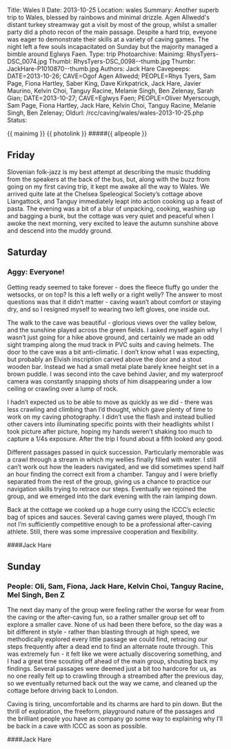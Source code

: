 Title: Wales II
Date: 2013-10-25
Location: wales
Summary: Another superb trip to Wales, blessed by rainbows and minimal drizzle. Agen Allwedd's distant turkey streamway got a visit by most of the group, whilst a smaller party did a photo recon of the main passage. Despite a hard trip, eveyone was eager to demonstrate their skills at a variety of caving games. The night left a few souls incapacitated on Sunday but the majority managed a bimble around Eglwys Faen.
Type: trip
Photoarchive:
Mainimg: RhysTyers-DSC_0074.jpg
Thumbl: RhysTyers-DSC_0098--thumb.jpg
Thumbr: JackHare-P1010870--thumb.jpg
Authors: Jack Hare
Cavepeeps: DATE=2013-10-26; CAVE=Ogof Agen Allwedd; PEOPLE=Rhys Tyers, Sam Page, Fiona Hartley, Saber King, Dave Kirkpatrick, Jack Hare, Javier Maurino, Kelvin Choi, Tanguy Racine, Melanie Singh, Ben Zelenay, Sarah Gian;
           DATE=2013-10-27; CAVE=Eglwys Faen; PEOPLE=Oliver Myerscough, Sam Page, Fiona Hartley, Jack Hare, Kelvin Choi, Tanguy Racine, Melanie Singh, Ben Zelenay;
Oldurl: /rcc/caving/wales/wales-2013-10-25.php
Status:

{{ mainimg }}
{{ photolink }}
#####{{ allpeople }}

##  Friday

Slovenian folk-jazz is my best attempt at describing the music thudding from the speakers at the back of the bus, but, along with the buzz from going on my first caving trip, it kept me awake all the way to Wales. We arrived quite late at the Chelsea Speleogical Society’s cottage above Llangattock, and Tanguy immediately leapt into action cooking up a feast of pasta. The evening was a bit of a blur of unpacking, cooking, washing up and bagging a bunk, but the cottage was very quiet and peaceful when I awoke the next morning, very excited to leave the autumn sunshine above and descend into the muddy ground.

##  Saturday

###  Aggy: Everyone!

Getting ready seemed to take forever - does the fleece fluffy go under the wetsocks, or on top? Is this a left welly or a right welly? The answer to most questions was that it didn’t matter - caving wasn’t about comfort or staying dry, and so I resigned myself to wearing two left gloves, one inside out.

The walk to the cave was beautiful - glorious views over the valley below, and the sunshine played across the green fields. I asked myself again why I wasn’t just going for a hike above ground, and certainly we made an odd sight tramping along the mud track in PVC suits and caving helmets. The door to the cave was a bit anti-climatic. I don’t know what I was expecting, but probably an Elvish inscription carved above the door and a stout wooden bar. Instead we had a small metal plate barely knee height set in a brown puddle. I was second into the cave behind Javier, and my waterproof camera was constantly snapping shots of him disappearing under a low ceiling or crawling over a lump of rock.

I hadn’t expected us to be able to move as quickly as we did - there was less crawling and climbing than I’d thought, which gave plenty of time to work on my caving photography. I didn’t use the flash and instead bullied other cavers into illuminating specific points with their headlights whilst I took picture after picture, hoping my hands weren’t shaking too much to capture a 1/4s exposure. After the trip I found about a fifth looked any good.

Different passages passed in quick succession. Particularly memorable was a crawl through a stream in which my wellies finally filled with water. I still can’t work out how the leaders navigated, and we did sometimes spend half an hour finding the correct exit from a chamber. Tanguy and I were briefly separated from the rest of the group, giving us a chance to practice our navigation skills trying to retrace our steps. Eventually we rejoined the group, and we emerged into the dark evening with the rain lamping down.

Back at the cottage we cooked up a huge curry using the ICCC’s eclectic bag of spices and sauces. Several caving games were played, though I’m not I’m sufficiently competitive enough to be a professional after-caving athlete. Still, there was some impressive cooperation and flexibility.

####Jack Hare

##  Sunday

###  People: Oli, Sam, Fiona, Jack Hare, Kelvin Choi, Tanguy Racine, Mel Singh, Ben Z

The next day many of the group were feeling rather the worse for wear from the caving or the after-caving fun, so a rather smaller group set off to explore a smaller cave. None of us had been there before, so the day was a bit different in style - rather than blasting through at high speed, we methodically explored every little passage we could find, retracing our steps frequently after a dead end to find an alternate route through. This was extremely fun - it felt like we were actually discovering something, and I had a great time scouting off ahead of the main group, shouting back my findings. Several passages were deemed just a bit too hardcore for us, as no one really felt up to crawling through a streambed after the previous day, so we eventually returned back out the way we came, and cleaned up the cottage before driving back to London.

Caving is tiring, uncomfortable and its charms are hard to pin down. But the thrill of exploration, the freeform, playground nature of the passages and the brilliant people you have as company go some way to explaining why I’ll be back in a cave with ICCC as soon as possible.

####Jack Hare
